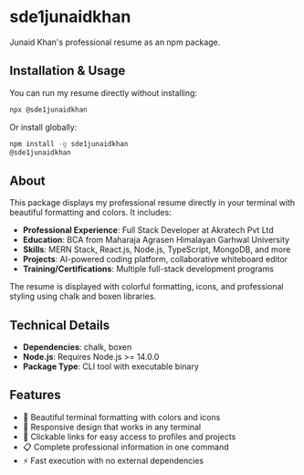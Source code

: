 # sde1junaidkhan

Junaid Khan's professional resume as an npm package.

## Installation & Usage

You can run my resume directly without installing:

```bash
npx @sde1junaidkhan
```

Or install globally:

```bash
npm install -g sde1junaidkhan
@sde1junaidkhan
```

## About

This package displays my professional resume directly in your terminal with beautiful formatting and colors. It includes:

- **Professional Experience**: Full Stack Developer at Akratech Pvt Ltd
- **Education**: BCA from Maharaja Agrasen Himalayan Garhwal University
- **Skills**: MERN Stack, React.js, Node.js, TypeScript, MongoDB, and more
- **Projects**: AI-powered coding platform, collaborative whiteboard editor
- **Training/Certifications**: Multiple full-stack development programs

The resume is displayed with colorful formatting, icons, and professional styling using chalk and boxen libraries.

## Technical Details

- **Dependencies**: chalk, boxen
- **Node.js**: Requires Node.js >= 14.0.0
- **Package Type**: CLI tool with executable binary

## Features

- 🎨 Beautiful terminal formatting with colors and icons
- 📱 Responsive design that works in any terminal
- 🔗 Clickable links for easy access to profiles and projects
- 📋 Complete professional information in one command
- ⚡ Fast execution with no external dependencies


